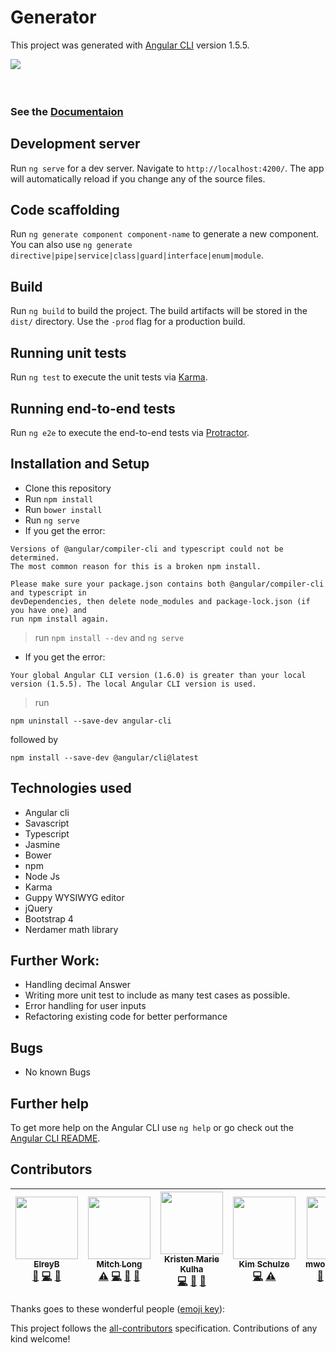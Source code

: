 # Generator

This project was generated with [Angular CLI](https://github.com/angular/angular-cli) version 1.5.5.

<img align="left" src="https://www.excitor.com/sites/default/files/Document-Icon-small_3.png" /><br><br><br>





### See the [Documentaion](https://github.com/ChalkDoc/generator/wiki)

## Development server

Run `ng serve` for a dev server. Navigate to `http://localhost:4200/`. The app will automatically reload if you change any of the source files.

## Code scaffolding

Run `ng generate component component-name` to generate a new component. You can also use `ng generate directive|pipe|service|class|guard|interface|enum|module`.

## Build

Run `ng build` to build the project. The build artifacts will be stored in the `dist/` directory. Use the `-prod` flag for a production build.

## Running unit tests

Run `ng test` to execute the unit tests via [Karma](https://karma-runner.github.io).

## Running end-to-end tests

Run `ng e2e` to execute the end-to-end tests via [Protractor](http://www.protractortest.org/).

## Installation and Setup
* Clone this repository
* Run `npm install`
* Run `bower install`
* Run `ng serve`
* If you get the error:

```
Versions of @angular/compiler-cli and typescript could not be determined.
The most common reason for this is a broken npm install.

Please make sure your package.json contains both @angular/compiler-cli and typescript in
devDependencies, then delete node_modules and package-lock.json (if you have one) and
run npm install again.
```

> run `npm install --dev` and `ng serve`

* If you get the error:
```
Your global Angular CLI version (1.6.0) is greater than your local
version (1.5.5). The local Angular CLI version is used.
```
> run
```
npm uninstall --save-dev angular-cli
```
followed by
```
npm install --save-dev @angular/cli@latest
```
## Technologies used
* Angular cli
* Savascript
* Typescript
* Jasmine
* Bower
* npm
* Node Js
* Karma
* Guppy WYSIWYG editor
* jQuery
* Bootstrap 4
* Nerdamer math library

## Further Work:
* Handling decimal Answer
* Writing more unit test to include as many test cases as possible.
* Error handling for user inputs
* Refactoring existing code for better performance

## Bugs

* No known Bugs

## Further help

To get more help on the Angular CLI use `ng help` or go check out the [Angular CLI README](https://github.com/angular/angular-cli/blob/master/README.md).

## Contributors

<!-- ALL-CONTRIBUTORS-LIST:START - Do not remove or modify this section -->
<!-- prettier-ignore -->
| [<img src="https://avatars1.githubusercontent.com/u/20192033?v=4" width="100px;"/><br /><sub><b>ElreyB</b></sub>](https://github.com/ElreyB)<br />[📖](https://github.com/chalkdoc/generator/commits?author=ElreyB "Documentation") [💻](https://github.com/chalkdoc/generator/commits?author=ElreyB "Code") [🐛](https://github.com/chalkdoc/generator/issues?q=author%3AElreyB "Bug reports") | [<img src="https://avatars2.githubusercontent.com/u/30602856?v=4" width="100px;"/><br /><sub><b>Mitch Long</b></sub>](https://github.com/mwlong23)<br />[⚠️](https://github.com/chalkdoc/generator/commits?author=mwlong23 "Tests") [💻](https://github.com/chalkdoc/generator/commits?author=mwlong23 "Code") [📖](https://github.com/chalkdoc/generator/commits?author=mwlong23 "Documentation") [🐛](https://github.com/chalkdoc/generator/issues?q=author%3Amwlong23 "Bug reports") | [<img src="https://avatars0.githubusercontent.com/u/15882954?v=4" width="100px;"/><br /><sub><b>Kristen Marie Kulha</b></sub>](https://github.com/kristenmarie)<br />[💻](https://github.com/chalkdoc/generator/commits?author=kristenmarie "Code") [📖](https://github.com/chalkdoc/generator/commits?author=kristenmarie "Documentation") [🐛](https://github.com/chalkdoc/generator/issues?q=author%3Akristenmarie "Bug reports") | [<img src="https://avatars1.githubusercontent.com/u/22184995?v=4" width="100px;"/><br /><sub><b>Kim Schulze</b></sub>](https://github.com/kayschulze)<br />[💻](https://github.com/chalkdoc/generator/commits?author=kayschulze "Code") [⚠️](https://github.com/chalkdoc/generator/commits?author=kayschulze "Tests") | [<img src="https://avatars0.githubusercontent.com/u/21222181?v=4" width="100px;"/><br /><sub><b>mwoldemedihin</b></sub>](https://github.com/mwoldemedihin)<br />[📖](https://github.com/chalkdoc/generator/commits?author=mwoldemedihin "Documentation") [💻](https://github.com/chalkdoc/generator/commits?author=mwoldemedihin "Code") [⚠️](https://github.com/chalkdoc/generator/commits?author=mwoldemedihin "Tests") [🎨](#design-mwoldemedihin "Design") |
| :---: | :---: | :---: | :---: | :---: |
<!-- ALL-CONTRIBUTORS-LIST:END -->
Thanks goes to these wonderful people ([emoji key](https://github.com/kentcdodds/all-contributors#emoji-key)):

<!-- ALL-CONTRIBUTORS-LIST:START - Do not remove or modify this section -->
<!-- prettier-ignore -->
<!-- ALL-CONTRIBUTORS-LIST:END -->

This project follows the [all-contributors](https://github.com/kentcdodds/all-contributors) specification. Contributions of any kind welcome!